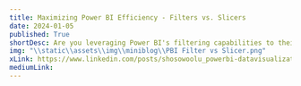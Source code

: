 ```yaml
---
title: Maximizing Power BI Efficiency - Filters vs. Slicers 
date: 2024-01-05
published: True
shortDesc: Are you leveraging Power BI's filtering capabilities to their fullest potential? Filters and slicers are two powerhouse tools in a report designer's arsenal, each offering distinct advantages and considerations. Let's delve into their nuances to optimize your reporting experience.
img: "\\static\\assets\\img\\miniblog\\PBI Filter vs Slicer.png"
xLink: https://www.linkedin.com/posts/shosowoolu_powerbi-datavisualization-reportdesign-activity-7165808475690766336-dU3t?utm_source=share&utm_medium=member_desktop
mediumLink: 
---
```

